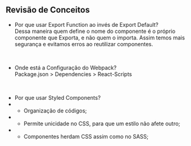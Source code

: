 ## Revisão de Conceitos

 - Por que usar Export Function ao invés de Export Default? <br>
 Dessa maneira quem define o nome do componente é o próprio componente que Exporta, e não quem o importa. Assim temos mais segurança e evitamos erros ao reutilizar componentes.

 <br>

 - Onde está a Configuração do Webpack? <br>
 Package.json > Dependencies > React-Scripts

<br>

- Por que usar Styled Components? <br>
- - Organização de códigos;
- - Permite unicidade no CSS, para que um estilo não afete outro;
- - Componentes herdam CSS assim como no SASS;